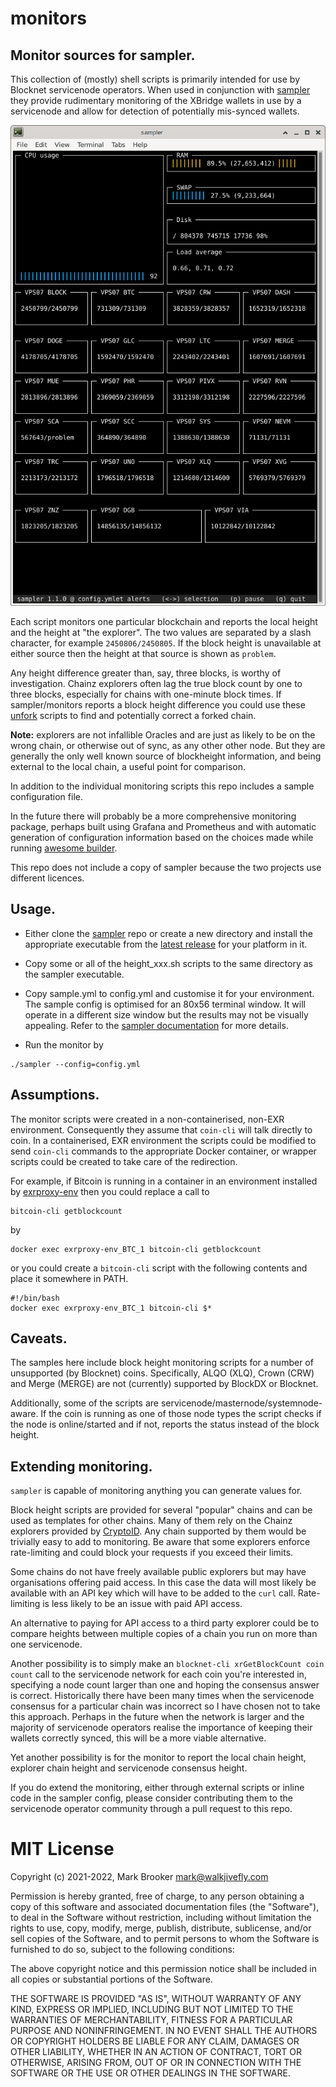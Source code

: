 # monitors
## Monitor sources for sampler. 

This collection of (mostly) shell scripts is primarily intended for 
use by Blocknet servicenode operators.
When used in conjunction with 
[sampler](https://github.com/sqshq/sampler)
they provide rudimentary monitoring of the XBridge wallets in use by
a servicenode and allow for detection of potentially mis-synced 
wallets.    

![](screenshot.png)

Each script monitors one particular blockchain and reports the local 
height and the height at "the explorer". The two values are separated by
a slash character, for example `2450806/2450805`. If the block height
is unavailable at either source then the height at that source is
shown as `problem`.

Any height difference greater than, say, three blocks, is worthy of 
investigation. Chainz explorers often lag the true block count by 
one to three blocks, especially for chains with one-minute block times. 
If sampler/monitors reports a block height difference you could use these
[unfork](https://github.com/walkjivefly/unfork) 
scripts to find and potentially correct a forked chain.

**Note:** explorers are not infallible Oracles and are just as likely 
to be on the wrong chain, or otherwise out of sync, as any other other 
node. But they are generally the only well known source of blockheight
information, and being external to the local chain, a useful point for
comparison.

In addition to the individual monitoring scripts this repo includes a 
sample configuration file.

In the future there will probably be a more comprehensive monitoring
package, perhaps built using Grafana and Prometheus and with automatic
generation of configuration information based on the choices made 
while running
[awesome builder](https://github.com/blocknetdx/exrproxy-env/blob/master/builder.py).

This repo does not include a copy of sampler because the two projects 
use different licences.

## Usage.

* Either clone the [sampler](https://github.com/sqshq/sampler)
repo or create a new directory and install the appropriate executable 
from the 
[latest release](https://github.com/sqshq/sampler/releases/tag/v1.1.0)
for your platform in it.

* Copy some or all of the height_xxx.sh scripts to the same directory
as the sampler executable.

* Copy sample.yml to config.yml and customise it for your environment.
The sample config is optimised for an 80x56 terminal window. It will 
operate in a different size window but the results may not be visually
appealing. Refer to the 
[sampler documentation](https://github.com/sqshq/sampler/blob/master/README.md) 
for more details.

* Run the monitor by
```
./sampler --config=config.yml
```

## Assumptions.
The monitor scripts were created in a non-containerised, non-EXR 
environment. Consequently they assume that `coin-cli` will talk 
directly to coin. In a containerised, EXR environment the scripts 
could be modified to send `coin-cli` commands to the appropriate
Docker container, or wrapper scripts could be created to take care
of the redirection.

For example, if Bitcoin is running in a container in an environment
installed by
[exrproxy-env](https://github.com/blocknetdx/exrproxy-env)
then you could replace a call to 
```
bitcoin-cli getblockcount
```
by
```
docker exec exrproxy-env_BTC_1 bitcoin-cli getblockcount
```
or you could create a `bitcoin-cli` script with the following 
contents and place it somewhere in PATH.
```
#!/bin/bash
docker exec exrproxy-env_BTC_1 bitcoin-cli $*
```

## Caveats.
The samples here include block height monitoring scripts for a number
of unsupported (by Blocknet) coins. 
Specifically, ALQO (XLQ), Crown (CRW) and Merge (MERGE) are not
(currently) supported by BlockDX or Blocknet.

Additionally, some of the scripts are 
servicenode/masternode/systemnode-aware. If the coin is running as
one of those node types the script checks if the node is online/started 
and if not, reports the status instead of the block height.
## Extending monitoring.

`sampler` is capable of monitoring anything you can generate values for.

Block height scripts are provided for several "popular" chains and can 
be used as templates for other chains. Many of them rely on the Chainz
explorers provided by [CryptoID](https://chainz.cryptoid.info/). Any 
chain supported by them would be trivially easy to add to monitoring.
Be aware that some explorers enforce rate-limiting and could block
your requests if you exceed their limits.

Some chains do not have freely available public explorers but may have
organisations offering paid access. In this case the data will most 
likely be available with an API key which will have to be added to the
`curl` call. Rate-limiting is less likely to be an issue with paid
API access. 

An alternative to paying for API access to a third party explorer could
be to compare heights between multiple copies of a chain you run on
more than one servicenode. 

Another possibility is to simply make an 
`blocknet-cli xrGetBlockCount coin count` call to the servicenode network
for each coin you're interested in, specifying
a node count larger than one and hoping the consensus answer is correct.
Historically there have been many times when the servicenode consensus
for a particular chain was incorrect so I have chosen not to take this
approach. Perhaps in the future when the network is larger and the majority
of servicenode operators realise the importance of keeping their wallets
correctly synced, this will be a more viable alternative.

Yet another possibility is for the monitor to report the local chain 
height, explorer chain height and servicenode consensus height. 

If you do extend the monitoring, either through external scripts or 
inline code in the sampler config, please consider contributing them
to the servicenode operator community through a pull request to this
repo. 

# MIT License
Copyright (c) 2021-2022, Mark Brooker mark@walkjivefly.com

Permission is hereby granted, free of charge, to any person obtaining a copy of this software and associated documentation files (the "Software"), to deal in the Software without restriction, including without limitation the rights to use, copy, modify, merge, publish, distribute, sublicense, and/or sell copies of the Software, and to permit persons to whom the Software is furnished to do so, subject to the following conditions:

The above copyright notice and this permission notice shall be included in all copies or substantial portions of the Software.

THE SOFTWARE IS PROVIDED "AS IS", WITHOUT WARRANTY OF ANY KIND, EXPRESS OR IMPLIED, INCLUDING BUT NOT LIMITED TO THE WARRANTIES OF MERCHANTABILITY, FITNESS FOR A PARTICULAR PURPOSE AND NONINFRINGEMENT. IN NO EVENT SHALL THE AUTHORS OR COPYRIGHT HOLDERS BE LIABLE FOR ANY CLAIM, DAMAGES OR OTHER LIABILITY, WHETHER IN AN ACTION OF CONTRACT, TORT OR OTHERWISE, ARISING FROM, OUT OF OR IN CONNECTION WITH THE SOFTWARE OR THE USE OR OTHER DEALINGS IN THE SOFTWARE.